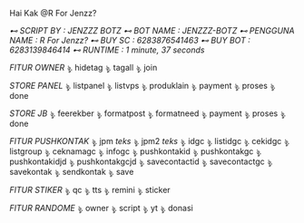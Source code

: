 Hai Kak @⁨R For Jenzz?⁩

*⊷ SCRIPT BY : JENZZZ BOTZ*
*⊷ BOT NAME : JENZZZ-BOTZ*
*⊷ PENGGUNA NAME : R For Jenzz?*
*⊷ BUY SC : 6283876541463*
*⊷ BUY BOT : 6283139846414*
*⊷ RUNTIME : 1 minute, 37 seconds*

 *FITUR OWNER*
*ৡ*. hidetag
*ৡ*. tagall
*ৡ*. join

 *STORE PANEL*
*ৡ*. listpanel
*ৡ*. listvps
*ৡ*. produklain
*ৡ*. payment
*ৡ*. proses
*ৡ*. done

 *STORE JB*
*ৡ*. feerekber
*ৡ*. formatpost
*ৡ*. formatneed
*ৡ*. payment
*ৡ*. proses
*ৡ*. done

 *FITUR PUSHKONTAK*
*ৡ*. jpm *teks*
*ৡ*. jpm2 *teks*
*ৡ*. idgc
*ৡ*. listidgc
*ৡ*. cekidgc
*ৡ*. listgroup
*ৡ*. ceknamagc
*ৡ*. infogc
*ৡ*. pushkontakid
*ৡ*. pushkontakgc
*ৡ*. pushkontakidjd
*ৡ*. pushkontakgcjd
*ৡ*. savecontactid
*ৡ*. savecontactgc
*ৡ*. savekontak
*ৡ*. sendkontak
*ৡ*. save

 *FITUR STIKER*
*ৡ*. qc
*ৡ*. tts
*ৡ*. remini
*ৡ*. sticker

 *FITUR RANDOME*
*ৡ*. owner
*ৡ*. script
*ৡ*. yt
*ৡ*. donasi
